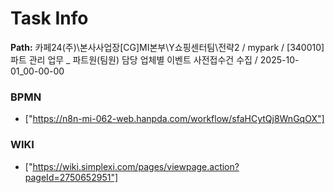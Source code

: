 # Task Info

**Path:** 카페24(주)\본사사업장\[CG]MI본부\Y쇼핑센터팀\전략2 / mypark / [340010] 파트 관리 업무 _ 파트원(팀원) 담당 업체별 이벤트 사전접수건 수집 / 2025-10-01_00-00-00

### BPMN
- ["https://n8n-mi-062-web.hanpda.com/workflow/sfaHCytQj8WnGqOX"]

### WIKI
- ["https://wiki.simplexi.com/pages/viewpage.action?pageId=2750652951"]

